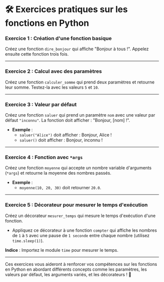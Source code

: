 # 🛠️ Exercices pratiques sur les fonctions en Python

### Exercice 1 : Création d'une fonction basique

Créez une fonction `dire_bonjour` qui affiche "Bonjour à tous !". Appelez ensuite cette fonction trois fois.

---

### Exercice 2 : Calcul avec des paramètres

Créez une fonction `calculer_somme` qui prend deux paramètres et retourne leur somme. Testez-la avec les valeurs `5` et `10`.

---

### Exercice 3 : Valeur par défaut

Créez une fonction `saluer` qui prend un paramètre `nom` avec une valeur par défaut `"inconnu"`. La fonction doit afficher : "Bonjour, [nom] !".

- **Exemple** :
  - `saluer("Alice")` doit afficher : Bonjour, Alice !
  - `saluer()` doit afficher : Bonjour, inconnu !

---

### Exercice 4 : Fonction avec `*args`

Créez une fonction `moyenne` qui accepte un nombre variable d'arguments (`*args`) et retourne la moyenne des nombres passés.

- **Exemple** :
  - `moyenne(10, 20, 30)` doit retourner `20.0`.

---

### Exercice 5 : Décorateur pour mesurer le temps d'exécution

Créez un décorateur `mesurer_temps` qui mesure le temps d'exécution d'une fonction.

- Appliquez ce décorateur à une fonction `compter` qui affiche les nombres de `1` à `5` avec une pause de `1 seconde` entre chaque nombre (utilisez `time.sleep(1)`).

**Indice** : Importez le module `time` pour mesurer le temps.

---

Ces exercices vous aideront à renforcer vos compétences sur les fonctions en Python en abordant différents concepts comme les paramètres, les valeurs par défaut, les arguments variés, et les décorateurs ! 🚀
